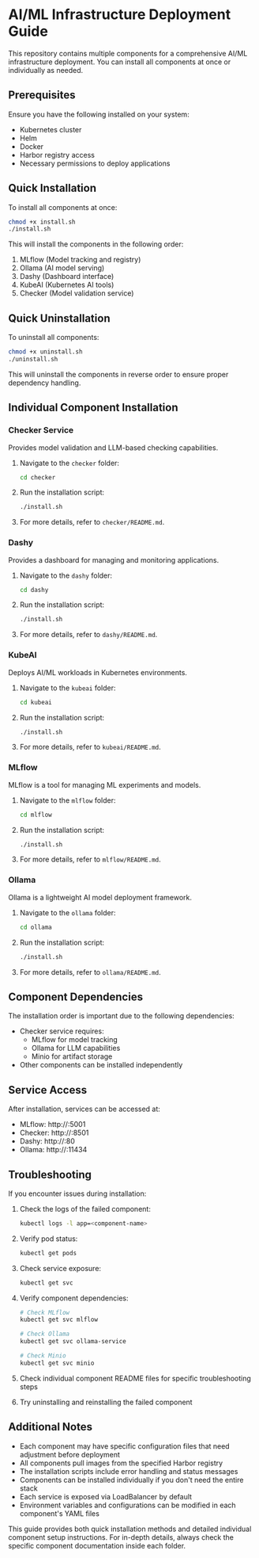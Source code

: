 # AI/ML Infrastructure Deployment Guide

This repository contains multiple components for a comprehensive AI/ML infrastructure deployment. You can install all components at once or individually as needed.

## Prerequisites

Ensure you have the following installed on your system:
- Kubernetes cluster
- Helm
- Docker
- Harbor registry access
- Necessary permissions to deploy applications

## Quick Installation

To install all components at once:
```bash
chmod +x install.sh
./install.sh
```

This will install the components in the following order:
1. MLflow (Model tracking and registry)
2. Ollama (AI model serving)
3. Dashy (Dashboard interface)
4. KubeAI (Kubernetes AI tools)
5. Checker (Model validation service)

## Quick Uninstallation

To uninstall all components:
```bash
chmod +x uninstall.sh
./uninstall.sh
```

This will uninstall the components in reverse order to ensure proper dependency handling.

## Individual Component Installation

### Checker Service
Provides model validation and LLM-based checking capabilities.
1. Navigate to the `checker` folder:
   ```bash
   cd checker
   ```
2. Run the installation script:
   ```bash
   ./install.sh
   ```
3. For more details, refer to `checker/README.md`.

### Dashy
Provides a dashboard for managing and monitoring applications.
1. Navigate to the `dashy` folder:
   ```bash
   cd dashy
   ```
2. Run the installation script:
   ```bash
   ./install.sh
   ```
3. For more details, refer to `dashy/README.md`.

### KubeAI
Deploys AI/ML workloads in Kubernetes environments.
1. Navigate to the `kubeai` folder:
   ```bash
   cd kubeai
   ```
2. Run the installation script:
   ```bash
   ./install.sh
   ```
3. For more details, refer to `kubeai/README.md`.

### MLflow
MLflow is a tool for managing ML experiments and models.
1. Navigate to the `mlflow` folder:
   ```bash
   cd mlflow
   ```
2. Run the installation script:
   ```bash
   ./install.sh
   ```
3. For more details, refer to `mlflow/README.md`.

### Ollama
Ollama is a lightweight AI model deployment framework.
1. Navigate to the `ollama` folder:
   ```bash
   cd ollama
   ```
2. Run the installation script:
   ```bash
   ./install.sh
   ```
3. For more details, refer to `ollama/README.md`.

## Component Dependencies

The installation order is important due to the following dependencies:
- Checker service requires:
  - MLflow for model tracking
  - Ollama for LLM capabilities
  - Minio for artifact storage
- Other components can be installed independently

## Service Access

After installation, services can be accessed at:
- MLflow: http://<load-balancer-ip>:5001
- Checker: http://<load-balancer-ip>:8501
- Dashy: http://<load-balancer-ip>:80
- Ollama: http://<load-balancer-ip>:11434

## Troubleshooting

If you encounter issues during installation:

1. Check the logs of the failed component:
   ```bash
   kubectl logs -l app=<component-name>
   ```

2. Verify pod status:
   ```bash
   kubectl get pods
   ```

3. Check service exposure:
   ```bash
   kubectl get svc
   ```

4. Verify component dependencies:
   ```bash
   # Check MLflow
   kubectl get svc mlflow
   
   # Check Ollama
   kubectl get svc ollama-service
   
   # Check Minio
   kubectl get svc minio
   ```

5. Check individual component README files for specific troubleshooting steps

6. Try uninstalling and reinstalling the failed component

## Additional Notes

- Each component may have specific configuration files that need adjustment before deployment
- All components pull images from the specified Harbor registry
- The installation scripts include error handling and status messages
- Components can be installed individually if you don't need the entire stack
- Each service is exposed via LoadBalancer by default
- Environment variables and configurations can be modified in each component's YAML files

This guide provides both quick installation methods and detailed individual component setup instructions. For in-depth details, always check the specific component documentation inside each folder.